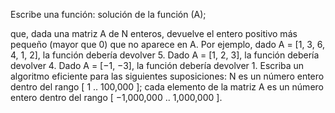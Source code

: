 Escribe una función:
    solución de la función (A);

que, dada una matriz A de N enteros, devuelve el entero positivo más pequeño (mayor que 0) que no aparece en A.
Por ejemplo, dado A = [1, 3, 6, 4, 1, 2], la función debería devolver 5.
Dado A = [1, 2, 3], la función debería devolver 4.
Dado A = [−1, −3], la función debería devolver 1.
Escriba un algoritmo eficiente para las siguientes suposiciones:
N es un número entero dentro del rango [ 1 .. 100,000 ];
cada elemento de la matriz A es un número entero dentro del rango [ −1,000,000 .. 1,000,000 ].
